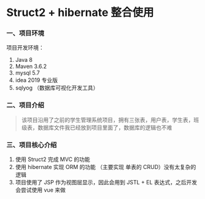 # Struct2 + hibernate 整合使用  
### 一、项目环境
项目开发环境： 
1. Java 8  
2. Maven 3.6.2  
3. mysql 5.7
4. idea 2019 专业版 
5. sqlyog （数据库可视化开发工具）  

 ### 二、项目介绍  
 > 该项目沿用了之前的学生管理系统项目，拥有三张表，用户表，学生表，班级表，数据库文件我已经放到项目里面了，数据库的逻辑也不难  

 ### 三、项目核心介绍
 1. 使用 Struct2 完成 MVC 的功能  
 2. 使用 hibernate 实现 ORM 的功能 （主要实现 单表的 CRUD）没有太复杂的逻辑
 3. 项目使用了 JSP 作为视图层显示，因此会用到 JSTL + EL  表达式，之后开发会尝试使用 vue 来做
 
